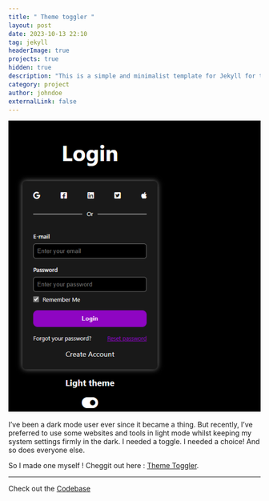```yaml
---
title: " Theme toggler "
layout: post
date: 2023-10-13 22:10
tag: jekyll
headerImage: true
projects: true
hidden: true
description: "This is a simple and minimalist template for Jekyll for those who likes to eat noodles."
category: project
author: johndoe
externalLink: false
---
```


![theme-toggler](docs/assets/images/theme-toggler.png)


I’ve been a dark mode user ever since it became a thing. But recently, I’ve preferred to use some websites and tools in light mode whilst keeping my system settings firmly in the dark. I needed a toggle. I needed a choice! And so does everyone else. 

 So I made one myself ! Cheggit out here : [Theme Toggler](https://65296c6cbf2826115a1e0370--magical-axolotl-81b955.netlify.app/).

---




Check out the [Codebase](https://github.com/anniepauline/theme-toggler)

